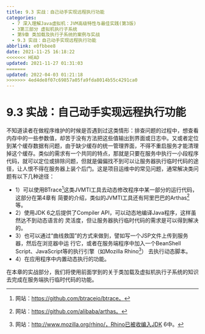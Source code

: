 ```yaml
---
title: 9.3 实战：自己动手实现远程执行功能
categories: 
  - 7 深入理解Java虛拟机：JVM高级特性与最佳实践(第3版)
  - 3第三部分 虚拟机执行子系统
  - 第9章 类加载及执行子系统的案例与实战
  - 9.3 实战：自己动手实现远程执行功能
abbrlink: e0fbbee8
date: 2021-11-25 16:18:22
<<<<<<< HEAD
updated: 2021-11-27 01:31:03
=======
updated: 2022-04-03 01:21:18
>>>>>>> 4ed4de8f07c69857a05fa9fda8014b55c4291ca0
---
```

# 9.3 实战：自己动手实现远程执行功能
不知道读者在做程序维护的时候是否遇到过这类情形：排查问题的过程中，想查看内存中的一些参数值，却苦于没有方法把这些值输出到界面或日志中。又或者定位到某个缓存数据有问题，由于缺少缓存的统一管理界面，不得不重启服务才能清理掉这个缓存。类似的需求有一个共同的特点，那就是只要在服务中执行一小段程序代码，就可以定位或排除问题，但就是偏偏找不到可以让服务器执行临时代码的途径，让人恨不得在服务器上装个后门。这是项目运维中的常见问题，通常解决类问题有以下几种途径：

- 1）可以使用BTrace[^1]这类JVMTI工具去动态修改程序中某一部分的运行代码，这部分在第4章有 简要的介绍，类似的JVMTI工具还有阿里巴巴的Arthas[^2]等。 
- 2）使用JDK 6之后提供了Compiler API，可以动态地编译Java程序，这样虽然达不到动态语言的 灵活度，但让服务器执行临时代码的需求是可以得到解决的。 
- 3）也可以通过“曲线救国”的方式来做到，譬如写一个JSP文件上传到服务器，然后在浏览器中运 行它，或者在服务端程序中加入一个BeanShell Script、JavaScript等的执行引擎（如Mozilla Rhino[^3]） 去执行动态脚本。 
- 4）在应用程序中内置动态执行的功能。

在本章的实战部分，我们将使用前面学到的关于类加载及虚拟机执行子系统的知识去完成在服务端执行临时代码的功能。

[^1]: 网站：https://github.com/btraceio/btrace。 
[^2]: 网站：https://github.com/alibaba/arthas。 
[^3]: 网站：http://www.mozilla.org/rhino/，Rhino已被收编入JDK 6中。
